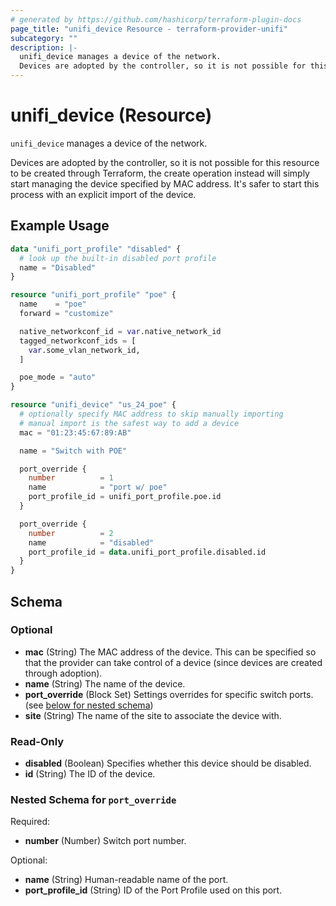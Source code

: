 ```yaml
---
# generated by https://github.com/hashicorp/terraform-plugin-docs
page_title: "unifi_device Resource - terraform-provider-unifi"
subcategory: ""
description: |-
  unifi_device manages a device of the network.
  Devices are adopted by the controller, so it is not possible for this resource to be created through Terraform, the create operation instead will simply start managing the device specified by MAC address. It's safer to start this process with an explicit import of the device.
---
```


# unifi_device (Resource)

`unifi_device` manages a device of the network.

Devices are adopted by the controller, so it is not possible for this resource to be created through Terraform, the create operation instead will simply start managing the device specified by MAC address. It's safer to start this process with an explicit import of the device.

## Example Usage

```terraform
data "unifi_port_profile" "disabled" {
  # look up the built-in disabled port profile
  name = "Disabled"
}

resource "unifi_port_profile" "poe" {
  name    = "poe"
  forward = "customize"

  native_networkconf_id = var.native_network_id
  tagged_networkconf_ids = [
    var.some_vlan_network_id,
  ]

  poe_mode = "auto"
}

resource "unifi_device" "us_24_poe" {
  # optionally specify MAC address to skip manually importing
  # manual import is the safest way to add a device
  mac = "01:23:45:67:89:AB"

  name = "Switch with POE"

  port_override {
    number          = 1
    name            = "port w/ poe"
    port_profile_id = unifi_port_profile.poe.id
  }

  port_override {
    number          = 2
    name            = "disabled"
    port_profile_id = data.unifi_port_profile.disabled.id
  }
}
```

<!-- schema generated by tfplugindocs -->
## Schema

### Optional

- **mac** (String) The MAC address of the device. This can be specified so that the provider can take control of a device (since devices are created through adoption).
- **name** (String) The name of the device.
- **port_override** (Block Set) Settings overrides for specific switch ports. (see [below for nested schema](#nestedblock--port_override))
- **site** (String) The name of the site to associate the device with.

### Read-Only

- **disabled** (Boolean) Specifies whether this device should be disabled.
- **id** (String) The ID of the device.

<a id="nestedblock--port_override"></a>
### Nested Schema for `port_override`

Required:

- **number** (Number) Switch port number.

Optional:

- **name** (String) Human-readable name of the port.
- **port_profile_id** (String) ID of the Port Profile used on this port.


